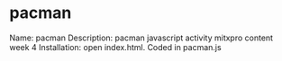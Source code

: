 # pacman

Name: pacman
Description: pacman javascript activity mitxpro content week 4 
Installation: open index.html. Coded in pacman.js

